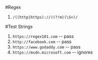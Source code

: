 #Regex

1. `/((http|https)://)(?!m)(\S+)/`


#Test Strings
1. `https://regex101.com` -- pass
2. `http://facebook.com` -- pass
3. `https://www.godaddy.com` -- pass
4. `https://msdn.microsoft.com` -- ignores
